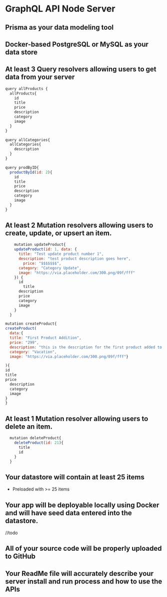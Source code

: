 # GraphQL API Node Server

## Prisma as your data modeling tool

## Docker-based PostgreSQL or MySQL as your data store

## At least 3 Query resolvers allowing users to get data from your server
```javascript
query allProducts {
  allProducts{
    id
  	title
    price
    description
    category
    image
  }
}
```
```javascript
query allCategories{
  allCategories{
    description
  }
}
```
```javascript
query prodByID{
  productById(id: 2){
    id
  	title
    price
    description
    category
    image
  }
}
```

## At least 2 Mutation resolvers allowing users to create, update, or upsert an item.
```javascript
    mutation updateProduct{
    updateProduct(id: 1, data: {
      title: "Test update product number 1",
      description: "test product description goes here",
     	price: "$$$$$$$",
      category: "Category Update",
      image: "https://via.placeholder.com/300.png/09f/fff"
    }) {
      id
    	title
      description
      price
      category
      image
    }
  }
  ```
  ```javascript
  mutation createProduct{
  createProduct(
    data:{
    title: "First Product Addition",
    price: "299",
    description: "this is the description for the first product added to the db",
    category: "Vacation",
    image: "https://via.placeholder.com/300.png/09f/fff"}

  ){
  id
  title
  price
    description
    category
    image
  }
}
```
## At least 1 Mutation resolver allowing users to delete an item.
```javascript
  mutation deleteProduct{
    deleteProduct(id: 21){
      title
      id
    }
  }
```

## Your datastore will contain at least 25 items
- Preloaded with >= 25 items

## Your app will be deployable locally using Docker and will have seed data entered into the datastore.
//todo

## All of your source code will be properly uploaded to GitHub

## Your ReadMe file will accurately describe your server install and run process and how to use the APIs
